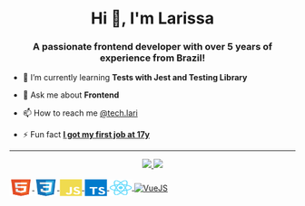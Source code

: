 <h1 align="center">Hi 👋, I'm Larissa</h1>
<h3 align="center">A passionate frontend developer with over 5 years of experience from Brazil!</h3>


  
- 🌱 I’m currently learning **Tests with Jest and Testing Library**

- 💬 Ask me about **Frontend**

- 📫 How to reach me [@tech.lari](https://www.instagram.com/tech.lari/)

- ⚡ Fun fact **[I got my first job at 17y](https://www.youtube.com/watch?v=JcrmkMqLmys)**

---

<div align="center">
  <a href="https://github.com/larissaiurk">
  <img height="180em" src="https://github-readme-stats.vercel.app/api?username=larissaiurk&show_icons=true&theme=dracula&include_all_commits=true&count_private=true"/>
  <img height="180em" src="https://github-readme-stats.vercel.app/api/top-langs/?username=larissaiurk&layout=compact&langs_count=7&theme=dracula"/>
</div>
  
<div style="display: inline_block"><br>
  <img align="center" alt="HTML" height="30" width="40" src="https://raw.githubusercontent.com/devicons/devicon/master/icons/html5/html5-original.svg"/>
  <img align="center" alt="CSS" height="30" width="40" src="https://raw.githubusercontent.com/devicons/devicon/master/icons/css3/css3-original.svg"/>  
  <img align="center" alt="Javascript" height="30" width="40" src="https://raw.githubusercontent.com/devicons/devicon/master/icons/javascript/javascript-plain.svg"/>
  <img align="center" alt="Typescript" height="30" width="40" src="https://raw.githubusercontent.com/devicons/devicon/master/icons/typescript/typescript-plain.svg"/>
  <img align="center" alt="React" height="30" width="40" src="https://raw.githubusercontent.com/devicons/devicon/master/icons/react/react-original.svg"/>
  <img align="center" alt="VueJS"  height="30" width="40" src="https://cdn.jsdelivr.net/gh/devicons/devicon/icons/vuejs/vuejs-original.svg" />
</div>
